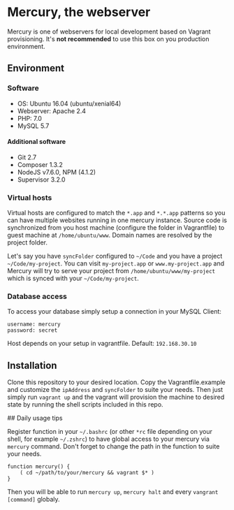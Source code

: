 # Mercury, the webserver

Mercury is one of webservers for local development based on Vagrant provisioning. 
It's **not recommended** to use this box on you production environment.

## Environment

### Software

- OS: Ubuntu 16.04 (ubuntu/xenial64)
- Webserver: Apache 2.4
- PHP: 7.0
- MySQL 5.7

#### Additional software
- Git 2.7
- Composer 1.3.2
- NodeJS v7.6.0, NPM (4.1.2)
- Supervisor 3.2.0

### Virtual hosts

Virtual hosts are configured to match the `*.app` and `*.*.app` patterns so you can have multiple websites
running in one mercury instance. Source code is synchronized from you host machine 
(configure the folder in Vagrantfile) to guest machine at `/home/ubuntu/www`. Domain names are resolved 
by the project folder. 

Let's say you have `syncFolder` configured to `~/Code` and you have a project `~/Code/my-project`.
You can visit `my-project.app` or `www.my-project.app` and Mercury will try to serve your project from
`/home/ubuntu/www/my-project` which is synced with your `~/Code/my-project`.

### Database access

To access your database simply setup a connection in your MySQL Client:
```
username: mercury
password: secret
```
Host depends on your setup in vagrantfile. Default: `192.168.30.10`

## Installation

Clone this repository to your desired location. Copy the Vagrantfile.example and customize the `ipAddress` 
and `syncFolder` to suite your needs. Then just simply run `vagrant up` and the vagrant will provision
the machine to desired state by running the shell scripts included in this repo.

## Daily usage tips

Register function in your `~/.bashrc` (or other `*rc` file depending on your shell, for example `~/.zshrc`) to have global 
access to your mercury via `mercury` command. Don't forget to change the path
in the function to suite your needs.
```shell
function mercury() {
    ( cd ~/path/to/your/mercury && vagrant $* )
}
```
Then you will be able to run `mercury up`, `mercury halt` and every `vangrant [command]` globaly.
